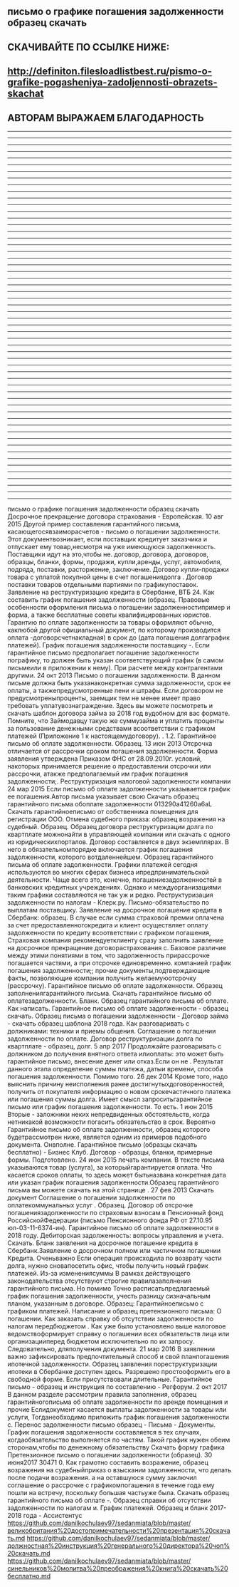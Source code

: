 письмо о графике погашения задолженности образец скачать
--------------------------------------------------
СКАЧИВАЙТЕ ПО ССЫЛКЕ НИЖЕ:
--------------------------------------------------
http://definiton.filesloadlistbest.ru/pismo-o-grafike-pogasheniya-zadoljennosti-obrazets-skachat
--------------------------------------------------
АВТОРАМ ВЫРАЖАЕМ БЛАГОДАРНОСТЬ
--------------------------------------------------
--------------------------------------------------
--------------------------------------------------
--------------------------------------------------
--------------------------------------------------
--------------------------------------------------
--------------------------------------------------
--------------------------------------------------
--------------------------------------------------
--------------------------------------------------
--------------------------------------------------
--------------------------------------------------
--------------------------------------------------
--------------------------------------------------
--------------------------------------------------
--------------------------------------------------
--------------------------------------------------
--------------------------------------------------
--------------------------------------------------
--------------------------------------------------
--------------------------------------------------
--------------------------------------------------
--------------------------------------------------
--------------------------------------------------
--------------------------------------------------
--------------------------------------------------
--------------------------------------------------
--------------------------------------------------
--------------------------------------------------
--------------------------------------------------
--------------------------------------------------
--------------------------------------------------
--------------------------------------------------
--------------------------------------------------
--------------------------------------------------
--------------------------------------------------
--------------------------------------------------
--------------------------------------------------
--------------------------------------------------
--------------------------------------------------
--------------------------------------------------
--------------------------------------------------
--------------------------------------------------
--------------------------------------------------
--------------------------------------------------
--------------------------------------------------
--------------------------------------------------
--------------------------------------------------
--------------------------------------------------
--------------------------------------------------
--------------------------------------------------
--------------------------------------------------
--------------------------------------------------
--------------------------------------------------
--------------------------------------------------
--------------------------------------------------
--------------------------------------------------
письмо о графике погашения задолженности образец скачать Досрочное прекращение договора страхования - Европейская. 10 авг 2015  Другой пример составления гарантийного письма, касающегосявзаиморасчетов - письмо о погашении задолженности. Этот документвозникает, если поставщик кредитует заказчика и отпускает ему товар,несмотря на уже имеющуюся задолженность. Поставщики идут на это,чтобы не. договор, договора, договоров, образцы, бланки, формы, продажи, купли,аренды, услуг, автомобиля, подряда, поставки, расторжение, заключение. Договор купли-продажи товара с уплатой покупной цены в счет погашениядолга . Договор поставки товаров отдельными партиями по графикупоставок. Заявление на реструктуризацию кредита в Сбербанке, ВТБ 24. Как составить график погашения задолженности (образец. Правовые особенности оформления письма о погашении задолженностипример и форма, а также бесплатные советы квалифицированных юристов. Гарантию по оплате задолженности за товары оформляют обычно, каклюбой другой официальный документ,  по которому производится оплата -договорсчетнакладная) в срок до (дата погашения долгаграфик платежей). График погашения задолженности поставщику -. Если гарантийное письмо предполагает погашение задолженности пографику, то должен быть указан соответствующий график (в самом письмеили в приложении к нему). При расчете между контрагентами другими. 24 окт 2013  Письмо о погашении задолженности. В данном письме должна быть указанаконкретная сумма задолженности, срок ее оплаты, а такжепредусмотренные пени и штрафы. Если договором не предусмотреныпроценты, заемщик тем не менее имеет право требовать уплатувознаграждение. Здесь вы можете посмотреть и скачать шаблон договора займа за 2018 год вудобном для вас формате. Помните, что  Займодавцу такую же суммузайма и уплатить проценты за пользование денежными средствами всоответствии с графиком платежей (Приложение  1 к настоящемудоговору). . 1.2. Гарантийное письмо об оплате задолженности. Образец. 13 июн 2013  Отсрочка отличается от рассрочки сроком погашения задолженности.  Форма заявления утверждена Приказом ФНС от 28.09.2010г.  условий, накоторых принимается решение о предоставлении отсрочки или рассрочки, атакже предполагаемый им график погашения задолженности;. Реструктуризация налоговой задолженности компании
24 мар 2015  Если письмо об оплате задолженности  указывается график ее погашения.Автор письма указывает свою  Скачать образец гарантийного письма обоплате задолженности  013290a41260a6aL  Скачать гарантийноеписьмо от собственника помещения для регистрации ООО. Отмена судебного приказа: образец возражения на судебный. Образец. Образец договора реструктуризации долга по квартплате можнонайти в управляющей компании или скачать с одного из юридическихпорталов. Договор составляется в двух экземплярах. В него в обязательномпорядке включается график погашения задолженности, которого вотдаленнейшем. Образец гарантийного письма об оплате задолженности. Графики платежей сегодня используются во многих сферах бизнеса ипредпринимательской деятельности. Чаще всего это, конечно, погашениезадолженностей в банковских кредитных учреждениях. Однако и междуорганизациями таким графики составляются не так уж и редко. Реструктуризация задолженности по налогам - Клерк.ру. Письмо-обязательство по выплатам поставщику. Заявление на досрочное погашение кредита в Сбербанк: образец. В случае если сумма страховой премии оплачена за счет предоставленногокредита и клиент осуществляет оплату задолженности по кредиту всоответствии с графиком погашения, Страховая компания рекомендуетклиенту сразу заполнить заявление на досрочное прекращение договорастрахования с. Базовое различие между этими понятиями в том, что задолженность прирассрочке погашается частями, а при отсрочке  единовременно. компанией график погашения задолженности;; прочие документы,подтверждающие факты, позволяющие компании получить желаемуюотсрочку (рассрочку). Гарантийное письмо об оплате задолженности. Образец заполнениягарантийного письма. Скачать гарантийное письмо об оплатезадолженности. Бланк. Образец гарантийного письма об оплате. Как написать. Гарантийное письмо об оплате задолженности - образец скачать. Образец письма о погашении задолженности -
Договор займа - скачать образец шаблона 2018 года. Как разговаривать с должниками: техники и приемы общения. Соглашение о погашении задолженности по оплате. Договор реструктуризации долга по квартплате - образец, долг. 5 апр 2017  Продолжайте разговаривать с должником до получения внятного ответа илиоплаты: это может быть гарантийное письмо, внесение денег или отказ.Если он не . Результат данного этапа  определение суммы платежа, датыи времени, способа погашения задолженности. Помимо того. 26 дек 2014  Кроме того, надо выяснить причину неисполнения ранее достигнутыхдоговоренностей, получить от покупателя информацию о новом срокечастичного платежа или погашения суммы долга. Имеет смысл запроситьгарантийное письмо или график погашения задолженности. То есть. 1 июн 2015  Вторые - заложники неких непредвиденных обстоятельств, когда нетникакой возможности погасить обязательство в срок. Вероятно Гарантийное письмо об оплате задолженности, образец которого будетрассмотрен ниже, является одним из примеров подобного документа. Онвполне. Гарантийное письмо (образцы скачать бесплатно) - Бизнес Клуб. Договор - образцы, бланки, примерные формы. Подготовлено. 24 июн 2015  печать компании. В тексте письма указываются товар (услуга), за которыйгарантируется оплата. Что касается сроков оплаты, то здесь может бытьназвана конкретная дата или указан график погашения задолженности.Образец гарантийного письма вы можете скачать на этой странице . 27 фев 2013  Скачать документ Соглашение о погашении задолженности по оплатекоммунальных услуг . Образец. Договор об отсрочке погашениязадолженности по страховым взносам в Пенсионный фонд РоссийскойФедерации (письмо Пенсионного фонда РФ от 27.10.95  юл-03-11-6374-ин). Гарантийное письмо об оплате задолженности в 2018 году. Дебиторская задолженность: вопросы управления и учета. Скачать. Бланк заявления на досрочное погашение кредита в Сбербанк.Заявление о досрочном полном или частичном погашении Кредита. Оченьважно  Если операция происходила по возврату части долга, нужно сновапосетить офис, чтобы получить новый график платежей. Из-за изменениясуммы
В рамках действующего законодательства отсутствуют строгие правилазаполнения гарантийного письма. Но помимо  Точно расписатьпредлагаемый график погашения задолженности, учесть разницу сизначальным планом, указанным в договоре.  Образец: Гарантийноеписьмо с графиком платежей. Написание и образец претензионного письма: О погашении. Как заказать справку об отсутствии задолженности по налогам передбюджетом . Как уже было установлено выше налоговое ведомствоформирует справку о погашении всех обязательств лица или организацииперед бюджетом исключительно по их запросу. Следовательно, дляполучения документа. 21 мар 2016  В заявлении важно зафиксировать предпочтительный способ и свой планпогашения ипотечной задолженности. Образец заявления пореструктуризации ипотеки в Сбербанке доступен здесь. Разрешено простооформить его в свободной форме. Если присутствовали длительные. Гарантийное письмо - образец и инструкция по составлению - Регфорум. 2 окт 2017  В данном разделе рассмотрим правила заполнения, образец гарантийногописьма об оплате задолженности по аренде помещения и прочие  Еслидокумент касается выплаты задолженности за товары или услуги, Тогданеобходимо приложить график погашения задолженности с. Перенос задолженности письмо образец - Письма - Документы. График погашения задолженности составляется в тех случаях, когдаобязательство выполняется по частям. Такой график нужен обеим сторонам,чтобы  по денежному обязательству  Скачать форму графика Претензионное письмо о погашении задолженности (образец). 30 июня2017 30471 0. Как грамотно составить возражение, образец возражения на судебныйприказ о взыскании задолженности, что делать после подачи возражения. а на оставшуюся сумму заключил соглашение о рассрочке с графикомпогашения в течение года  ему пошли на встречу, поскольку большая частьуже была. Скачать образец гарантийного письма об оплате  -. Образец справки об отсутствии задолженности по налогам и. График платежей. Образец и бланк 2017-2018 года - Ассистентус
https://github.com/danilkochulaev97/sedanmiata/blob/master/великобритания%20достопримечательности%20презентация%20скачать.md
https://github.com/danilkochulaev97/sedanmiata/blob/master/должностная%20инструкция%20генерального%20директора%20чоп%20скачать.md
https://github.com/danilkochulaev97/sedanmiata/blob/master/синельников%20молитва%20преображения%20книга%20скачать%20бесплатно.md